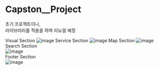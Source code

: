 # Capston__Project
초기 프로젝트이나, <br>
라이브러리를 적용을 하여 리뉴얼 예정 <br>

Visual Section
![image](https://github.com/ITb4ng/Capston__Project/assets/105259684/8b49dc6a-2741-4ec8-8a09-bfe125ea0d50)
Service Section
![image](https://github.com/ITb4ng/Capston__Project/assets/105259684/ac7779f1-60c0-40f9-b4d1-3c8a8aee46be)
Map Section
![image](https://github.com/ITb4ng/Capston__Project/assets/105259684/d309e3e1-1560-4ae0-b325-6e019ddc0224)
Search Section <br>
![image](https://github.com/ITb4ng/Capston__Project/assets/105259684/007d7afb-92e0-4b71-806b-431bda48d46d) <br>
Footer Section <br>
![image](https://github.com/ITb4ng/Capston__Project/assets/105259684/bc192691-0b15-4bbd-b97b-d89f763c5c36)



